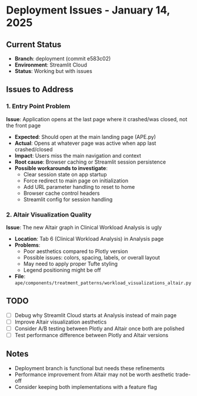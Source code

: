 # Deployment Issues - January 14, 2025

## Current Status
- **Branch**: deployment (commit e583c02)
- **Environment**: Streamlit Cloud
- **Status**: Working but with issues

## Issues to Address

### 1. Entry Point Problem
**Issue**: Application opens at the last page where it crashed/was closed, not the front page
- **Expected**: Should open at the main landing page (APE.py)
- **Actual**: Opens at whatever page was active when app last crashed/closed
- **Impact**: Users miss the main navigation and context
- **Root cause**: Browser caching or Streamlit session persistence
- **Possible workarounds to investigate**:
  - Clear session state on app startup
  - Force redirect to main page on initialization
  - Add URL parameter handling to reset to home
  - Browser cache control headers
  - Streamlit config for session handling

### 2. Altair Visualization Quality
**Issue**: The new Altair graph in Clinical Workload Analysis is ugly
- **Location**: Tab 6 (Clinical Workload Analysis) in Analysis page
- **Problems**:
  - Poor aesthetics compared to Plotly version
  - Possible issues: colors, spacing, labels, or overall layout
  - May need to apply proper Tufte styling
  - Legend positioning might be off
- **File**: `ape/components/treatment_patterns/workload_visualizations_altair.py`

## TODO
- [ ] Debug why Streamlit Cloud starts at Analysis instead of main page
- [ ] Improve Altair visualization aesthetics
- [ ] Consider A/B testing between Plotly and Altair once both are polished
- [ ] Test performance difference between Plotly and Altair versions

## Notes
- Deployment branch is functional but needs these refinements
- Performance improvement from Altair may not be worth aesthetic trade-off
- Consider keeping both implementations with a feature flag